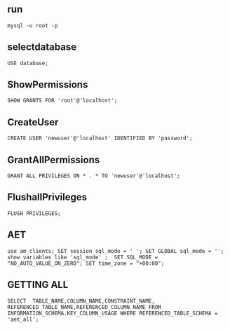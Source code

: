 ## run
`mysql -u root -p`

## selectdatabase
`USE database;`


## ShowPermissions
`SHOW GRANTS FOR 'root'@'localhost';`

## CreateUser
`CREATE USER 'newuser'@'localhost' IDENTIFIED BY 'password';`

## GrantAllPermissions
`GRANT ALL PRIVILEGES ON * . * TO 'newuser'@'localhost';`

## FlushallPrivileges
`FLUSH PRIVILEGES;`

## AET
`use am_clients;
SET session sql_mode = ' ';
SET GLOBAL sql_mode = '';
show variables like 'sql_mode' ; 
SET SQL_MODE = "NO_AUTO_VALUE_ON_ZERO";
SET time_zone = "+00:00";`

## GETTING ALL
`SELECT 
  TABLE_NAME,COLUMN_NAME,CONSTRAINT_NAME, REFERENCED_TABLE_NAME,REFERENCED_COLUMN_NAME
FROM
  INFORMATION_SCHEMA.KEY_COLUMN_USAGE
WHERE
  REFERENCED_TABLE_SCHEMA = 'aet_all';`
